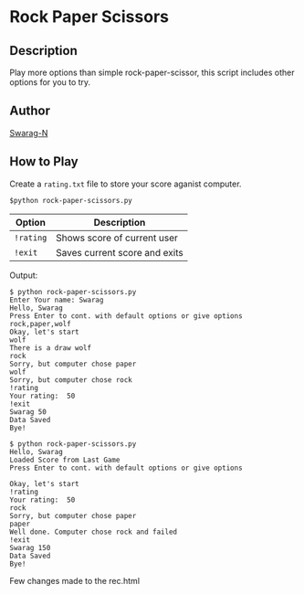 # Rock Paper Scissors #

## Description ##

Play more options than simple rock-paper-scissor, this script includes other options for
you to try.

## Author ##

[Swarag-N](https://github.com/Swarag-N)

## How to Play ##

Create a `rating.txt` file to store your score aganist computer.

```console
$python rock-paper-scissors.py
```

|Option|Description|
|---|---|
|`!rating`|Shows score of current user|
|`!exit`|Saves current score and exits|

Output:

``` code
$ python rock-paper-scissors.py
Enter Your name: Swarag
Hello, Swarag
Press Enter to cont. with default options or give options
rock,paper,wolf
Okay, let's start
wolf
There is a draw wolf
rock
Sorry, but computer chose paper
wolf
Sorry, but computer chose rock
!rating
Your rating:  50
!exit
Swarag 50
Data Saved
Bye!
```

```code
$ python rock-paper-scissors.py
Hello, Swarag
Loaded Score from Last Game
Press Enter to cont. with default options or give options

Okay, let's start
!rating
Your rating:  50
rock
Sorry, but computer chose paper
paper
Well done. Computer chose rock and failed
!exit
Swarag 150
Data Saved
Bye!
```

Few changes made to the rec.html
